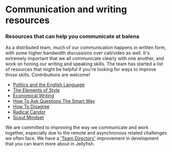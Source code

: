# Communication and writing resources

### Resources that can help you communicate at balena
As a distributed team, much of our communication happens in written form, with some higher bandwidth discussions over call/video as well. It's extremely important that we all communicate clearly with one another, and work on honing our writing and speaking skills. The team has started a list of resources that might be helpful if you're looking for ways to improve those skills. Contributions are welcome! 

* [Politics and the English Language](https://www.orwell.ru/library/essays/politics/english/e_polit)
* [The Elements of Style](https://www.amazon.com/Elements-Style-William-Strunk-Jr/dp/1989862004/ref=sr_1_1?keywords=The+Elements+of+Style&qid=1643800918&sr=8-1)
* [Economical Writing](https://www.amazon.com/Economical-Writing-Third-Thirty-Five-Persuasive-ebook/dp/B07RRH2XS4)
* [How To Ask Questions The Smart Way](http://www.catb.org/~esr/faqs/smart-questions.html)
* [How To Disagree](http://www.paulgraham.com/disagree.html)
* [Radical Candor](https://www.radicalcandor.com/)
* [Scout Mindset](https://www.amazon.co.uk/Scout-Mindset-Perils-Defensive-Thinking/dp/0735217556)

We are committed to improving the way we communicate and work together, especially due to the remote and asynchronous related challenges we often face. We have a ['Team Directory'](https://jel.ly.fish/improvement-create-a-contract-for-each-balenista-milestone-a70cc130-96a1-4625-bad3-91ab53f6a875) improvement in development that you can learn more about in Jellyfish.